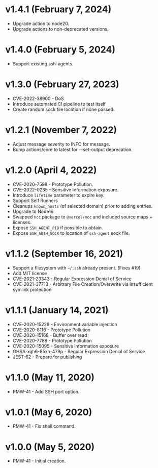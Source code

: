 # v1.4.1 (February 7, 2024)
 * Upgrade action to node20.
 * Upgrade actions to non-deprecated versions.

# v1.4.0 (February 5, 2024)
 * Support existing ssh-agents.

# v1.3.0 (February 27, 2023)
 * CVE-2022-38900 - DoS
 * Introduce automated CI pipeline to test itself
 * Create random sock file location if none passed.

# v1.2.1 (November 7, 2022)
 * Adjust message severity to INFO for message.
 * Bump actions/core to latest for --set-output deprecation.

# v1.2.0 (April 4, 2022)
 * CVE-2020-7598 - Prototype Pollution.
 * CVE-2022-0235 - Sensitive Information exposure.
 * Introduce `lifetime` parameter to expire key.
 * Support Self Runners
 * Cleanups `known_hosts` (of selected domain) prior to adding entries.
 * Upgrade to Node16
 * Swapped `ncc` package to `@vercel/ncc` and included source maps + licenses.
 * Expose `SSH_AGENT_PID` if possible to obtain.
 * Expose `SSH_AUTH_SOCK` to location of `ssh-agent` sock file.

# v1.1.2 (September 16, 2021)
 * Support a filesystem with `~/.ssh` already present. (Fixes #19)
 * Add MIT license
 * CVE-2021-23343 - Regular Expression Denial of Service
 * CVE-2021-37713 - Arbitrary File Creation/Overwrite via insufficient symlink protection

# v1.1.1 (January 14, 2021)
 * CVE-2020-15228 - Environment variable injection
 * CVE-2020-8116 - Prototype Pollution
 * CVE-2020-15168 - Buffer over read
 * CVE-2020-7788 - Prototype Pollution
 * CVE-2020-15095 - Sensitive information exposure  
 * GHSA-xgh6-85xh-479p - Regular Expression Denial of Service  
 * JEST-62 - Prepare for publishing

# v1.1.0 (May 11, 2020)
 * PMW-41 - Add SSH port option.
 
# v1.0.1 (May 6, 2020)
 * PMW-41 - Fix shell command.
 
# v1.0.0 (May 5, 2020)
 * PMW-41 - Initial creation.

